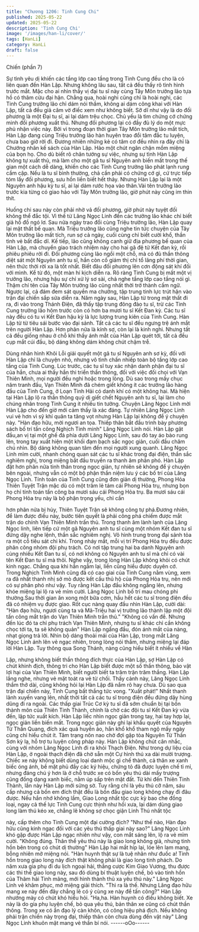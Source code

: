 ```yaml
---
title: "Chương 1206: Tinh Cung Chi"
published: 2025-05-22
updated: 2025-05-22
description: 'Tinh Cung Chi'
image: '/images/han-li/cover/'
tags: [HanLi]
category: HanLi
draft: false
---
```


Chiến (phần 7)

Sự tình yêu dị khiến các tầng lớp cao tầng trong Tinh Cung đều
cho là có liên quan đến Hàn Lập. Nhưng không lâu sau, tất cả
đều thấy rõ tình hình trước mắt. Mặc cho ai nhìn thấy vị đại tu sĩ
này cùng Tây Môn trưởng lão tựa hồ có thâm cừu đại hận.
Chẳng qua, hoài nghi cũng chỉ là hoài nghi, các Tinh Cung trưởng
lão chỉ dám nói thầm, không ai dám công khai với Hàn Lập, tất cả
đều giả câm vờ điếc xem như không biết.
Sỡ dĩ như vậy là do đối phương là một Đại tu sĩ, ai lại dám trêu
chọc. Chủ yếu là tìm chứng cớ chứng minh đối phương xuất thủ.
Nhưng đối phương lại có đầy đủ lý do một mực phủ nhận việc
này.
Bởi vì trong đoạn thời gian Tây Môn trưởng lão mất tích, Hàn Lập
đang cùng Triệu trưởng lão hàn huyên trao đổi tâm đắc tu luyện,
chưa bao giờ rời đi. Đương nhiên những kẻ có tâm cơ đều nhìn
ra đây chỉ là Chướng nhãn kế sách của Hàn Lập. Hảo một chút
ngăn chặn mồm miệng của bọn họ.
Cho dù biết rõ chân tướng sự việc, nhưng sự tình Hàn Lập không
tự xuất thủ, mà làm cho một gã tu sĩ Nguyên anh biến mất trong
thế gian một cách dễ dàng, khiến cho các Tinh Cung trưởng lão
phát lạnh rung cầm cập.
Nếu là tu sĩ bình thường, chả cần phải có chứng cớ gì, cứ trực
tiếp tóm lấy đối phương, sưu hồn liền biết hết thảy. Nhưng Hàn
Lập lại là một Nguyên anh hậu kỳ tu sĩ, ai lại dám rước họa vào
thân.Vài tên trưởng lão trước kia từng có giao hảo với Tây Môn
trưởng lão, giờ phút này cũng im thin thít.

Huống chi sau này còn phải nhờ vả đối phương, giờ phút này
tuyệt đối không thể đắc tội. Vì thế từ Lăng Ngọc Linh đến các
trưởng lão khác chỉ biết giả hồ đồ ngó lơ.
Sau nửa ngày trao đổi cùng Triệu trưởng lão, Hàn Lập quay lại
mật thất bế quan.
Mà Triệu trưởng lão cũng nghe tin tức chuyện của Tây Môn
trưởng lão mất tích, run sợ cả ngày, cuối cùng chỉ biết cười khổ,
thần tình vẻ bất đắc dĩ.
Kế tiếp, lão cũng không canh giữ địa phương bế quan của Hàn
Lập, mà chuyển giao trách nhiệm này cho hai gã đệ tử Kết đan
kỳ, rồi phiêu phiêu rời đi.
Đối phương cùng lão ngồi một chỗ, mà có đủ thần thông diệt sát
một Nguyên anh tu sĩ, hắn còn cố giám thị chỉ tổ lãng phí thời
gian, nên thức thời rời xa là tốt nhất. Biết đâu đối phương lên cơn
động sát khí đối với mình.
Kể từ đó, một màn hí kịch diễn ra.
Rõ ràng Tinh Cung bị mất một vị trưởng lão, nhưng hậu sự chỉ xử
lý sơ sài, chả nghe tầng lớp cao tầng nói gì. Thậm chí tên của Tây
Môn trưởng lão cũng nhất thời trở thành cấm ngữ. Ngược lại, cả
đám đem sát quyền ma chưởng, tập trung tinh lực trút hận vào
trận đại chiến sắp sửa diễn ra.
Năm ngày sau, Hàn Lập từ trong mật thất đi ra, đi vào trong
Thánh Điện, đã thấy tập trung đông đảo tu sĩ, trừ các Tinh Cung
trưởng lão hôm trước còn có hơn ba mươi tu sĩ Kết Đan kỳ. Các
tu sĩ này đều có tu vi Kết Đan hậu kỳ là lực lượng trung kiên của
Tinh Cung.
Hàn Lập từ từ tiêu sái bước vào đại sảnh. Tất cả các tu sĩ đều
ngưng trệ ánh mắt trên người Hàn Lập. Hơn phân nửa là kính sợ,
còn lại là kinh nghi. Nhưng tất cả đều giống nhau ở chỗ khi thấy
ánh mắt của Hàn Lập quét tới, tất cả đều cụp mắt cúi đầu, bộ
dáng không dám không chút chậm trễ.

Dùng nhân hình Khôi Lỗi giải quyết một gã tu sĩ Nguyên anh sơ
kỳ, đối với Hàn Lập chỉ là chuyện nhỏ, nhưng vô tình chấn nhiếp
toàn bộ tầng lớp cao tầng của Tinh Cung. Lúc trước, các tu sĩ tuy
xác nhận danh phận đại tu sĩ của hắn, chưa ai thấy hắn thi triển
thần thông, đối với việc đối chọi với Vạn Thiên Minh, mọi người
đều nghi hoặc trong lòng.
Dù sao trong mấy chục năm tranh đấu, Vạn Thiên Minh đã chém
giết không ít các trưởng lão hàng đầu của Tinh Cung, ở Loạn Tinh
Hải có danh khí có một không hai. Mà hiện tại Hàn Lập lộ ra thần
thông quỷ dị giết chết Nguyên anh tu sĩ, lại làm cho chúng nhân
trong Tinh Cung ít nhiều tin tưởng. Chuyện Lăng Ngọc Linh mời
Hàn Lập cho đến giờ mới cảm thấy là xác đáng.
Tự nhiên Lăng Ngọc Linh vui vẻ hơn vì sỹ khí quân ta tăng vọt
nhưng Hàn Lập lại không để ý chuyện này.
"Hàn đạo hữu, mời ngươi an tọa. Thiếp thân bắt đầu trình bày
phương sách bố trí tấn công Nghịch Tinh minh" Lăng Ngọc Linh
nói.
Hàn Lập gật đầu,an vị tại một ghế đá phía dưới Lăng Ngọc Linh,
sau đó tay áo bào rung lên, trong tay xuất hiện một khối đạm bạch
sắc ngọc giản, cuối đầu chăm chú nhìn. Bộ dáng không quan tâm
đến mọi người xung quanh.
Lăng Ngọc Linh mỉm cười, nhanh chóng quan sát các tu sĩ khác
trong đại điện, thần sắc nghiêm nghị, trong miệng bắt đầu truyền
ra thanh âm phân phó.
Hàn Lập đặt hơn phân nửa tinh thần trong ngọc giản, tự nhiên sẽ
không để ý chuyện bên ngoài, nhưng vẫn có một bộ phận thần
niệm lưu ý các bố trí của Lăng Ngọc Linh.
Tính toán của Tinh Cung cũng đơn giản dị thường, Phong Hỏa
Thiên Tuyệt Trận mặc dù có một trăm lẻ tám cái Phong Hỏa trụ,
nhưng bọn họ chỉ tính toán tấn công ba mươi sáu cái Phong Hỏa
trụ.
Ba mươi sáu cái Phong Hỏa trụ này là bộ phận trọng yếu, chỉ cần

hơn phân nửa bị hủy, Thiên Tuyệt Trận sẽ không công tự
phá.Đương nhiên, để làm được điều này, bước tiên quyết là phải
công phá chiếm được mắt trận do chính Vạn Thiên Minh trấn thủ.
Trong thanh âm lành lạnh của Lăng Ngọc linh, liên tiếp cứ một gã
Nguyên anh tu sĩ cùng một nhóm Kết đan tu sĩ đứng dậy nghe
lệnh, thần sắc nghiêm nghị. Vô hình trung trong đại sảnh tỏa ra
một cỗ tiêu sát chi khí.
Trong nháy mắt, mỗi vị trí Phong Hỏa trụ đều được phân công
nhóm đội phụ trách. Có nơi tập trung hai ba danh Nguyên anh
cùng nhiều Kết Đan tu sĩ, có nơi không có Nguyên anh tu sĩ mà
chỉ có vài tên Kết Đan tu sĩ mà thôi.
Nghe vậy, trong lòng Hàn Lập không khỏi có chút kinh ngạc.
Chẳng qua khi hắn ngẫm lại, liền cũng hiểu được duyên cớ.
Trong Nghịch Tinh Minh cũng đã có cao giai của Tinh Cung nằm
vùng, xem ra đã nhất thanh nhị sở mò được kết cấu thủ hộ của
Phong Hỏa trụ, nên mới có sự phân phó như vậy. Tuy rằng Hàn
Lập đầu không ngẩng lên, nhưng khóe miệng lại lộ ra vẻ mỉm
cười.
Lăng Ngọc Linh bố trí mau chóng phi thường.Sau thời gian ăn
xong một bữa cơm, hầu hết các tu sĩ trong điện đều đã có nhiệm
vụ được giao. Rốt cục nàng quay đầu nhìn Hàn Lập, cười dài:
"Hàn đạo hữu, ngươi cùng ta và Mã-Triệu hai vị trưởng lão thành
lập một đội tấn công mắt trận do Vạn Thiên Minh trấn thủ."
"Không có vấn đề. Nhưng đến lúc đó ta chỉ phụ trách Vạn Thiên
Minh, nhưng tu sĩ khác chỉ cần không chọc tới ta, ta sẽ không
quản"
Hàn Lập ngẩng đầu, đón ánh mắt của nàng, nhạt giọng trả lời.
Nhìn bộ dáng thoải mái của Hàn Lập, trong mắt Lăng Ngọc Linh
ánh lên vẻ ngạc nhiên, trong lòng nói thầm, nhưng miệng lại đáp
lời Hàn Lập.
Tuy thông qua Song Thánh, nàng cũng hiểu biết ít nhiều về Hàn

Lập, nhưng không biết thần thông đích thực của Hàn Lập, sợ Hàn
Lập có chút khinh địch, thông tri cho Hàn Lập biết được một số
thần thông, bảo vật lợi hại của Vạn Thiên Minh, biết người biết ta
trăm trận trăm thắng.
Hàn Lập lắng nghe, nhưng vẻ mặt toát ra vẻ từ chối. Thấy cảnh
này, Lăng Ngọc Linh thầm thở dài, cũng không hỏi lại Hàn Lập đã
nắm rõ hay chưa. Dù sao qua trận đại chiến này, Tinh Cung bất
thắng tức vong.
"Xuất phát!"
Nhất thanh lãnh xuyến vang lên, nhất thời tất cả các tu sĩ trong
điện đều đứng dậy hùng dũng đi ra ngoài.
Các thấp giai Trúc Cơ kỳ tu sĩ đã sớm chuẩn bị tại bốn thành môn
của Thiên Tinh Thành, chính là chờ các đội tu sĩ Kết Đan kỳ vừa
đến, lập tức xuất kích.
Hàn Lập liếc nhìn ngọc giản trong tay, hai tay hợp lại, ngọc giản
liền biến mất. Trong ngọc giản này ghi lại khẩu quyết của Nguyên
Từ Thần Quang, đích xác quá huyền ảo, hắn khổ khổ tham ngộ
mấy ngày cũng chỉ hiểu chút ít. Tâm trạng nôn nao chờ đợi gặp
tòa Nguyên Từ Thần Sơn kỳ lạ, hỗ trợ tu luyện công pháp này.
Hàn Lập không chút cân nhắc, cùng với nhóm Lăng Ngọc Linh đi
ra khỏi Thạch Điện. Như trong dự liệu của Hàn Lập, ở ngoài
thạch điện đã chờ sẵn một Cự hình thú xa dài mười trượng.
Chiếc xe này không biết dùng loại danh mộc gì chế thành, cả thân
xe xanh biếc óng ánh, bề mặt phủ đầy các ký hiệu, chứng tỏ đã
được luyện chế tỉ mỉ, nhưng đáng chú ý hơn là ở chỗ trước xe có
bốn yêu thú dài mấy trượng cũng đồng dạng xanh biếc, nằm úp
sấp trên mặt đất.
Từ khi đến Thiên Tinh Thành, lần này Hàn Lập mới sửng sờ. Tuy
rằng chỉ là yêu thú cỡ năm, sáu cấp nhưng cả bốn em đích thật
đều là bốn đầu giao long không chạy đi đâu được. Nếu hắn nhớ
không lầm, Giao Long nhất tộc cực kỳ bao che đồng loại, ngay cả
thế lực Tinh Cung cực thịnh như hồi xưa, lại dám dùng giao long
làm thú kéo xe, chẳng lẽ không sợ chọc giận Linh Thú nhất tộc

này, cấp thêm cho Tinh Cung một đại cường địch?
"Như thế nào, Hàn đạo hữu cũng kinh ngạc đối với các yêu thú
thấp giai này sao?" Lăng Ngọc Linh khó gặp được Hàn Lập ngạc
nhiên như vậy, con mắt sáng lên, lộ ra vẻ mỉm cười.
"Không đúng. Thân thể yêu thú này là giao long không giả, nhưng
tinh hồn bên trong có chút dị thường" Hàn Lập hai mắt híp lại, lóe
lên lam mang, bỗng nhiên mở miệng nói.
"Hàn huynh thật sự là tuệ nhãn như đuốc a! Tinh hồn trong giao
long này đích thật không phải là giao long tinh phách. Do năm xưa
gia phụ đi du lịch ngoại hải, thắng cược Kim Giao Vương, thu
được các thi thể giao long này, sau đó dùng bí thuật luyện chế, bỏ
vào tinh hồn của Thâm hải Tinh mãng, mới hình thành thủ xa yêu
thú này." Lăng Ngọc Linh vẻ khâm phục, mở miệng giải thích.
"Thì ra là thế. Nhưng Lăng đạo hữu mang xe này đến đây chẳng
lẽ có ý cùng xe này để tấn công?" Hàn Lập nhướng mày có chút
khó hiểu hỏi.
"Ha,ha. Hàn huynh có điều không biết. Xe này là do gia phụ luyện
chế, bỏ qua yêu thú, bản thân xe cũng có chút thần thông. Trong
xe có ẩn đạo lý càn khôn, có công hiệu phá địch. Nếu không phải
trận chiến này trọng đại, thiếp thân còn chưa dùng đến vật này"
Lăng Ngọc Linh khuôn mặt mang vẻ thần bí nói.
------oOo------
